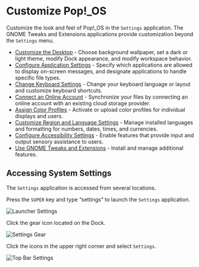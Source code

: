 <!--sources:
Sunrise Pop Training (google doc)
https://support.system76.com/articles/customize-gnome
-->

# Customize Pop!\_OS

Customize the look and feel of Pop!\_OS in the `Settings` application. The GNOME Tweaks and Extensions applications provide customization beyond the `Settings` menu.

- [Customize the Desktop](/customize-pop/customize-desktop.md) - Choose background wallpaper, set a dark or light theme, modify Dock appearance, and modify workspace behavior.
- [Configure Application Settings](/customize-pop/application-settings.md) - Specify which applications are allowed to display on-screen messages, and designate applications to handle specific file types.
- [Change Keyboard Settings](/customize-pop/keyboard-settings.md) - Change your keyboard language or layout and customize keyboard shortcuts.
- [Connect an Online Account](/customize-pop/online-accounts.md) - Synchronize your files by connecting an online account with an existing cloud storage provider.
- [Assign Color Profiles](/customize-pop/color-profiles.md) - Activate or upload color profiles for individual displays and users.
- [Customize Region and Language Settings](/customize-pop/region-language.md) - Manage installed languages and formatting for numbers, dates, times, and currencies.
- [Configure Accessibility Settings](/customize-pop/accessibility-settings.md) - Enable features that provide input and output sensory assistance to users.
- [Use GNOME Tweaks and Extensions](/customize-pop/gnome-tweaks-extensions.md) - Install and manage additional features.

## Accessing System Settings

The `Settings` application is accessed from several locations.

Press the `SUPER` key and type “settings” to launch the `Settings` application.

![Launcher Settings](/images/customize-pop/launch-settings.png)

Click the gear icon located on the Dock.

![Settings Gear](/images/customize-pop/settings-gear.png)

Click the icons in the upper right corner and select `Settings`.

![Top Bar Settings](/images/customize-pop/top-bar-settings.png)

